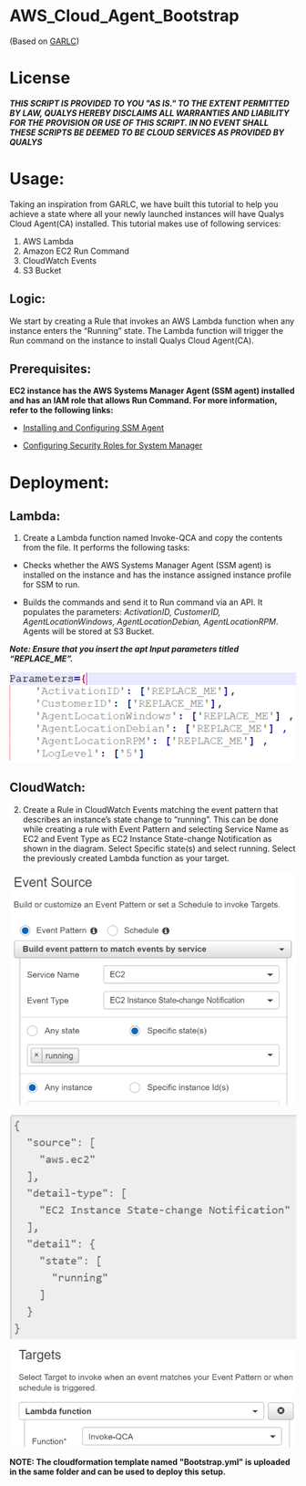 # AWS_Cloud_Agent_Bootstrap
(Based on [GARLC](https://github.com/awslabs/lambda-runcommand-configuration-management))

# License
_**THIS SCRIPT IS PROVIDED TO YOU "AS IS."  TO THE EXTENT PERMITTED BY LAW, QUALYS HEREBY DISCLAIMS ALL WARRANTIES AND LIABILITY FOR THE PROVISION OR USE OF THIS SCRIPT.  IN NO EVENT SHALL THESE SCRIPTS BE DEEMED TO BE CLOUD SERVICES AS PROVIDED BY QUALYS**_

# Usage:
Taking an inspiration from GARLC, we have built this tutorial to help you achieve a state where all your newly launched instances will have Qualys Cloud Agent(CA) installed.
This tutorial makes use of following services:
1.	AWS Lambda
2.	Amazon EC2 Run Command
3.	CloudWatch Events
4.	S3 Bucket

## Logic: 
We start by creating a Rule that invokes an AWS Lambda function when any instance enters the “Running” state. The Lambda function will trigger the Run command on the instance to install Qualys Cloud Agent(CA).

## Prerequisites:

**EC2 instance has the AWS Systems Manager Agent (SSM agent) installed and has an IAM role that allows Run Command. For more information, refer to the following links:**

* [Installing and Configuring SSM Agent](http://docs.aws.amazon.com/systems-manager/latest/userguide/ssm-agent.html)

* [Configuring Security Roles for System Manager](http://docs.aws.amazon.com/systems-manager/latest/userguide/systems-manager-access.html)

# Deployment:

## Lambda:
 1.	Create a Lambda function named Invoke-QCA and copy the contents from the file. It performs the following tasks:

* Checks whether the AWS Systems Manager Agent (SSM agent) is installed on the instance and has the instance assigned instance profile for SSM to run.

* Builds the commands and send it to Run command via an API. It populates the parameters: _ActivationID, CustomerID, AgentLocationWindows, AgentLocationDebian, AgentLocationRPM_. 
Agents will be stored at S3 Bucket. 

**_Note: Ensure that you insert the apt Input parameters titled _“REPLACE_ME”_._**

<p align="center">
 
![Image](parameters.png?raw=true)

</p>

## CloudWatch:

 2.	Create a Rule in CloudWatch Events matching the event pattern that describes an instance’s state change to “running”. This can be done while creating a rule with Event Pattern and selecting Service Name as EC2 and Event Type as EC2 Instance State-change Notification as shown in the diagram. Select Specific state(s) and select running. Select the previously created Lambda function as your target.
<p align="center">
 
![eventsources|100x100,30%](eventsources.png?raw=true "eventsources")

![eventfilters|100x100,30%](eventfilters.png?raw=true "eventfilters")

![eventtargets |100x100,30%](eventtargets.png?raw=true "eventtargets")

</p>

**NOTE: The cloudformation template named "Bootstrap.yml" is uploaded in the same folder and can be used to deploy this setup.**


